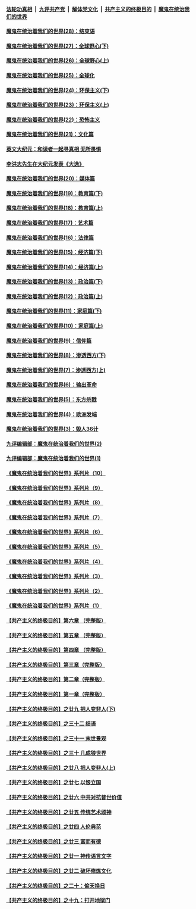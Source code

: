 ####  [法轮功真相](../../../../basic/blob/master/README.md?t=04071102) &nbsp;|&nbsp; [九评共产党](../../../../9ping.md/blob/master/README.md?t=04071102) &nbsp;|&nbsp; [解体党文化](../../../../jtdwh.md/blob/master/README.md?t=04071102)  &nbsp;|&nbsp; [共产主义的终极目的](../../../../gczydzjmd.md/blob/master/README.md?t=04071102) &nbsp;|&nbsp; [魔鬼在统治我们的世界](../../../../mgztzwmdsj.md/blob/master/README.md?t=04071102) 

#### [魔鬼在统治着我们的世界(28)：结束语](../pages/nsc422/n10936246.md?t=04071102) 

#### [魔鬼在统治着我们的世界(27)：全球野心(下)](../pages/nsc422/n10928319.md?t=04071102) 

#### [魔鬼在统治着我们的世界(26)：全球野心(上)](../pages/nsc422/n10900318.md?t=04071102) 

#### [魔鬼在统治着我们的世界(25)：全球化](../pages/nsc422/n10788205.md?t=04071102) 

#### [魔鬼在统治着我们的世界(24)：环保主义(下)](../pages/nsc422/n10695307.md?t=04071102) 

#### [魔鬼在统治着我们的世界(23)：环保主义(上)](../pages/nsc422/n10688613.md?t=04071102) 

#### [魔鬼在统治着我们的世界(22)：恐怖主义](../pages/nsc422/n10614727.md?t=04071102) 

#### [魔鬼在统治着我们的世界(21)：文化篇](../pages/nsc422/n10597706.md?t=04071102) 

#### [英文大纪元：和读者一起寻真相 无所畏惧](../pages/nsc422/n12542027.md?t=04071102) 

#### [李洪志先生在大纪元发表《大选》](../pages/nsc422/n12534746.md?t=04071102) 

#### [魔鬼在统治着我们的世界(20)：媒体篇](../pages/nsc422/n10586579.md?t=04071102) 

#### [魔鬼在统治着我们的世界(19)：教育篇(下)](../pages/nsc422/n10564808.md?t=04071102) 

#### [魔鬼在统治着我们的世界(18)：教育篇(上)](../pages/nsc422/n10526970.md?t=04071102) 

#### [魔鬼在统治着我们的世界(17)：艺术篇](../pages/nsc422/n10499093.md?t=04071102) 

#### [魔鬼在统治着我们的世界(16)：法律篇](../pages/nsc422/n10485969.md?t=04071102) 

#### [魔鬼在统治着我们的世界(15)：经济篇(下)](../pages/nsc422/n10469975.md?t=04071102) 

#### [魔鬼在统治着我们的世界(14)：经济篇(上)](../pages/nsc422/n10457370.md?t=04071102) 

#### [魔鬼在统治着我们的世界(13)：政治篇(下)](../pages/nsc422/n10448270.md?t=04071102) 

#### [魔鬼在统治着我们的世界(12)：政治篇(上)](../pages/nsc422/n10444576.md?t=04071102) 

#### [魔鬼在统治着我们的世界(11)：家庭篇(下)](../pages/nsc422/n10440961.md?t=04071102) 

#### [魔鬼在统治着我们的世界(10)：家庭篇(上)](../pages/nsc422/n10435448.md?t=04071102) 

#### [魔鬼在统治着我们的世界(9)：信仰篇](../pages/nsc422/n10432159.md?t=04071102) 

#### [魔鬼在统治着我们的世界(8)：渗透西方(下)](../pages/nsc422/n10429603.md?t=04071102) 

#### [魔鬼在统治着我们的世界(7)：渗透西方(上)](../pages/nsc422/n10426013.md?t=04071102) 

#### [魔鬼在统治着我们的世界(6)：输出革命](../pages/nsc422/n10421536.md?t=04071102) 

#### [魔鬼在统治着我们的世界(5)：东方杀戮](../pages/nsc422/n10417707.md?t=04071102) 

#### [魔鬼在统治着我们的世界(4)：欧洲发端](../pages/nsc422/n10414890.md?t=04071102) 

#### [魔鬼在统治着我们的世界(3)：毁人36计](../pages/nsc422/n10411583.md?t=04071102) 

#### [九评编辑部：魔鬼在统治着我们的世界(2)](../pages/nsc422/n10410036.md?t=04071102) 

#### [九评编辑部：魔鬼在统治着我们的世界(1)](../pages/nsc422/n10406825.md?t=04071102) 

#### [《魔鬼在统治着我们的世界》系列片（10）](../pages/nsc422/n12292670.md?t=04071102) 

#### [《魔鬼在统治着我们的世界》系列片（9）](../pages/nsc422/n12290859.md?t=04071102) 

#### [《魔鬼在统治着我们的世界》系列片（8）](../pages/nsc422/n12287445.md?t=04071102) 

#### [《魔鬼在统治着我们的世界》系列片（7）](../pages/nsc422/n12283425.md?t=04071102) 

#### [《魔鬼在统治着我们的世界》系列片（6）](../pages/nsc422/n12282314.md?t=04071102) 

#### [《魔鬼在统治着我们的世界》系列片（5）](../pages/nsc422/n12281419.md?t=04071102) 

#### [《魔鬼在统治着我们的世界》系列片（4）](../pages/nsc422/n12274024.md?t=04071102) 

#### [《魔鬼在统治着我们的世界》系列片（3）](../pages/nsc422/n12271322.md?t=04071102) 

#### [《魔鬼在统治着我们的世界》系列片（2）](../pages/nsc422/n12269049.md?t=04071102) 

#### [《魔鬼在统治着我们的世界》系列片（1）](../pages/nsc422/n12267575.md?t=04071102) 

#### [【共产主义的终极目的】第六章 （完整版）](../pages/nsc422/n11428913.md?t=04071102) 

#### [【共产主义的终极目的】第五章 （完整版）](../pages/nsc422/n11428912.md?t=04071102) 

#### [【共产主义的终极目的】第四章 （完整版）](../pages/nsc422/n11428907.md?t=04071102) 

#### [【共产主义的终极目的】第三章（完整版）](../pages/nsc422/n11428848.md?t=04071102) 

#### [【共产主义的终极目的】第二章（完整版）](../pages/nsc422/n11428831.md?t=04071102) 

#### [【共产主义的终极目的】第一章（完整版）](../pages/nsc422/n11417651.md?t=04071102) 

#### [【共产主义的终极目的】之廿九 把人变非人(下)](../pages/nsc422/n11344140.md?t=04071102) 

#### [【共产主义的终极目的】之三十二 结语](../pages/nsc422/n11360535.md?t=04071102) 

#### [【共产主义的终极目的】之三十一 末世景观](../pages/nsc422/n11351129.md?t=04071102) 

#### [【共产主义的终极目的】之三十 几成狼世界](../pages/nsc422/n11348280.md?t=04071102) 

#### [【共产主义的终极目的】之廿八 把人变非人(上)](../pages/nsc422/n11340492.md?t=04071102) 

#### [【共产主义的终极目的】之廿七 以恨立国](../pages/nsc422/n11336944.md?t=04071102) 

#### [【共产主义的终极目的】之廿六 中共对抗普世价值](../pages/nsc422/n11324785.md?t=04071102) 

#### [【共产主义的终极目的】之廿五 传统艺术颂神](../pages/nsc422/n11296396.md?t=04071102) 

#### [【共产主义的终极目的】之廿四 人伦典范](../pages/nsc422/n11296397.md?t=04071102) 

#### [【共产主义的终极目的】之廿三 富而有德](../pages/nsc422/n11283598.md?t=04071102) 

#### [【共产主义的终极目的】之廿一 神传语言文字](../pages/nsc422/n11263265.md?t=04071102) 

#### [【共产主义的终极目的】之廿二 破坏修炼文化](../pages/nsc422/n11245728.md?t=04071102) 

#### [【共产主义的终极目的】之二十：偷天换日](../pages/nsc422/n11238846.md?t=04071102) 

#### [【共产主义的终极目的】之十九：打开地狱门](../pages/nsc422/n11206376.md?t=04071102) 

